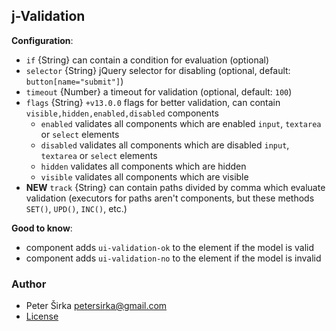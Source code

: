 ## j-Validation

__Configuration__:

- `if` {String} can contain a condition for evaluation (optional)
- `selector` {String} jQuery selector for disabling (optional, default: `button[name="submit"]`)
- `timeout` {Number} a timeout for validation (optional, default: `100`)
- `flags` {String} `+v13.0.0` flags for better validation, can contain `visible,hidden,enabled,disabled` components
	- `enabled` validates all components which are enabled `input`, `textarea` or `select` elements
	- `disabled` validates all components which are disabled `input`, `textarea` or `select` elements
	- `hidden` validates all components which are hidden
	- `visible` validates all components which are visible
- __NEW__ `track` {String} can contain paths divided by comma which evaluate validation (executors for paths aren't components, but these methods `SET()`, `UPD()`, `INC()`, etc.)

__Good to know__:

- component adds `ui-validation-ok` to the element if the model is valid
- component adds `ui-validation-no` to the element if the model is invalid

### Author

- Peter Širka <petersirka@gmail.com>
- [License](https://www.totaljs.com/license/)